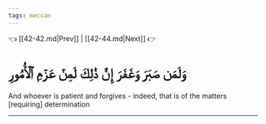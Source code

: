 ```yaml
---
tags: meccan
---
```


👈 [[42-42.md|Prev]] | [[42-44.md|Next]] 👉

# وَلَمَن صَبَرَ وَغَفَرَ إِنَّ ذَٰلِكَ لَمِنۡ عَزۡمِ ٱلۡأُمُورِ

And whoever is patient and forgives - indeed, that is of the matters [requiring] determination

---

